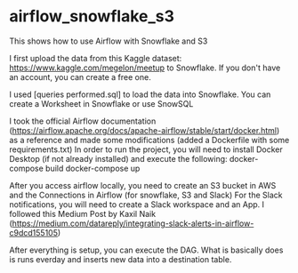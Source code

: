 # airflow_snowflake_s3
This shows how to use Airflow with Snowflake and S3

I first upload the data from this Kaggle dataset: https://www.kaggle.com/megelon/meetup to Snowflake.
If you don't have an account, you can create a free one.

I used [queries performed.sql] to load the data into Snowflake. You can create a Worksheet in Snowflake or use SnowSQL


I took the official Airflow documentation (https://airflow.apache.org/docs/apache-airflow/stable/start/docker.html) as a reference and made some modifications (added a Dockerfile with some requirements.txt)
In order to run the project, you will need to install Docker Desktop (if not already installed) and execute the following:
docker-compose build
docker-compose up

After you access airflow locally, you need to create an S3 bucket in AWS and the Connections in Airflow (for snowflake, S3 and Slack)
For the Slack notifications, you will need to create a Slack workspace and an App. I followed this Medium Post by Kaxil Naik (https://medium.com/datareply/integrating-slack-alerts-in-airflow-c9dcd155105)

After everything is setup, you can execute the DAG. What is basically does is runs everday and inserts new data into a destination table.



